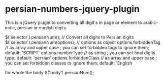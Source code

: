# persian-numbers-jquery-plugin
This is a jQuery plugin to converting all digit's in page or element to arabic-indic, persian or english digits


$('selector').persianNum(); // Convert all digits to Persian digits 
$('selector').persianNum(options); // options as object
options.forbiddenTag   // as array and upper case ; you can set forbidden tags to ignore them; default: 'SCRIPT'
options.numberType   // as string ; you can set final digits type; default: 'persian' 
options.forbiddenClass    // as array and upper case ; you can set forbidden classes to ignore them; default: 'English

for whole the body
$('body').persianNum();